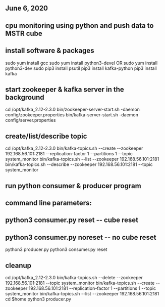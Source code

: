 ## June 6, 2020
## cpu monitoring using python and push data to MSTR cube 

## install software & packages
sudo yum install gcc
sudo yum install python3-devel OR sudo yum install python3-dev
sudo pip3 install psutil
pip3 install kafka-python
pip3 install kafka

## start zookeeper & kafka server in the background

cd /opt/kafka_2.12-2.3.0 
bin/zookeeper-server-start.sh -daemon config/zookeeper.properties 
bin/kafka-server-start.sh -daemon config/server.properties

## create/list/describe topic

cd /opt/kafka_2.12-2.3.0 
bin/kafka-topics.sh --create --zookeeper 192.168.56.101:2181 --replication-factor 1 --partitions 1 --topic system_monitor
bin/kafka-topics.sh --list --zookeeper 192.168.56.101:2181
bin/kafka-topics.sh --describe --zookeeper 192.168.56.101:2181 --topic system_monitor

## run python consumer & producer program
## command line parameters:
##     python3 consumer.py reset     -- cube reset
##     python3 consumer.py noreset   -- no cube reset

python3 producer.py 
python3 consumer.py reset

## cleanup

cd /opt/kafka_2.12-2.3.0 
bin/kafka-topics.sh --delete --zookeeper 192.168.56.101:2181 --topic system_monitor
bin/kafka-topics.sh --create --zookeeper 192.168.56.101:2181 --replication-factor 1 --partitions 1 --topic system_monitor
bin/kafka-topics.sh --list --zookeeper 192.168.56.101:2181
cd $home
python3 producer.py
